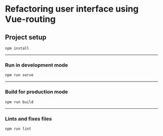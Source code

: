 # Refactoring user interface using Vue-routing

## Project setup
```
npm install
```
----------
### Run in development mode
```
npm run serve
```
----------
### Build for production mode
```
npm run build
```

----------
### Lints and fixes files
```
npm run lint
```


